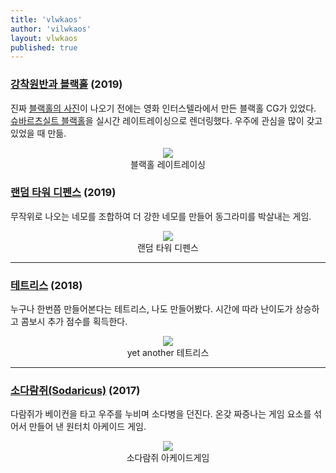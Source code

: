 ```yaml
---
title: 'vlwkaos'
author: 'vilwkaos'
layout: vlwkaos
published: true
---
```


### <a href="https://vlwkaos-three-js-blackhole.netlify.app" target="_black">강착원반과 블랙홀</a> (2019)

진짜 [블랙홀의 사진](https://www.nasa.gov/sites/default/files/thumbnails/image/blackhole.png)이 나오기 전에는 영화 인터스텔라에서 만든 블랙홀 CG가 있었다. [슈바르츠실트 블랙홀](https://ko.wikipedia.org/wiki/%EC%8A%88%EB%B0%94%EB%A5%B4%EC%B8%A0%EC%8B%A4%ED%8A%B8_%EA%B3%84%EB%9F%89)을 실시간 레이트레이싱으로 렌더링했다. 우주에 관심을 많이 갖고 있었을 때 만듦.

<p align='center'>
<img loading='lazy' src='/assets/blackhole_ex_15.gif'/>
<br><span>블랙홀 레이트레이싱</span></p>

### <a href="/ard">랜덤 타워 디펜스</a> (2019)

무작위로 나오는 네모를 조합하여 더 강한 네모를 만들어 동그라미를 박살내는 게임.

<p align='center'>
<img loading='lazy' src='/assets/ard_ex.gif'/>
<br><span>랜덤 타워 디펜스</span></p>

---

### <a href="/tetris">테트리스</a> (2018)

누구나 한번쯤 만들어본다는 테트리스, 나도 만들어봤다. 시간에 따라 난이도가 상승하고 콤보시 추가 점수를 획득한다. 

<p align='center'>
<img loading='lazy' src='/assets/tetris_ex.gif'/>
<br><span>yet another 테트리스</span></p>

---

### <a href="https://play.google.com/store/apps/details?id=com.lumibottle.game">소다람쥐(Sodaricus)</a> (2017)

다람쥐가 베이컨을 타고 우주를 누비며 소다병을 던진다. 온갖 짜증나는 게임 요소를 섞어서 만들어 낸 원터치 아케이드 게임.

<p align='center'>
<img loading='lazy' src='/assets/sodaricus_ex.gif'/>
<br><span>소다람쥐 아케이드게임</span></p>